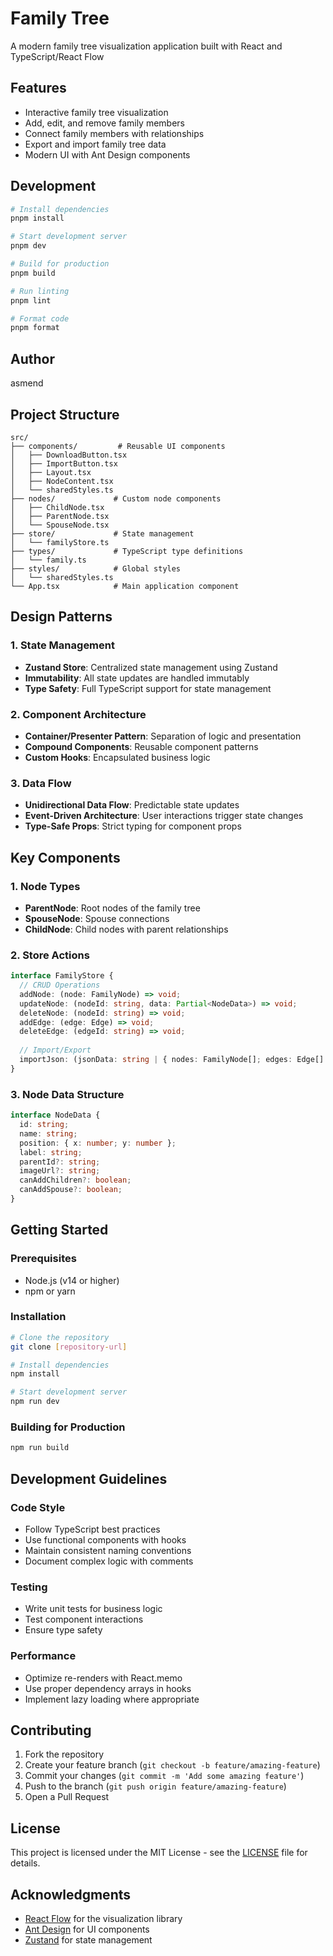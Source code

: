 # Family Tree

A modern family tree visualization application built with React and TypeScript/React Flow

## Features

- Interactive family tree visualization
- Add, edit, and remove family members
- Connect family members with relationships
- Export and import family tree data
- Modern UI with Ant Design components

## Development

```bash
# Install dependencies
pnpm install

# Start development server
pnpm dev

# Build for production
pnpm build

# Run linting
pnpm lint

# Format code
pnpm format
```

## Author

asmend

## Project Structure

```
src/
├── components/         # Reusable UI components
│   ├── DownloadButton.tsx
│   ├── ImportButton.tsx
│   ├── Layout.tsx
│   ├── NodeContent.tsx
│   └── sharedStyles.ts
├── nodes/             # Custom node components
│   ├── ChildNode.tsx
│   ├── ParentNode.tsx
│   └── SpouseNode.tsx
├── store/             # State management
│   └── familyStore.ts
├── types/             # TypeScript type definitions
│   └── family.ts
├── styles/            # Global styles
│   └── sharedStyles.ts
└── App.tsx            # Main application component
```

## Design Patterns

### 1. State Management
- **Zustand Store**: Centralized state management using Zustand
- **Immutability**: All state updates are handled immutably
- **Type Safety**: Full TypeScript support for state management

### 2. Component Architecture
- **Container/Presenter Pattern**: Separation of logic and presentation
- **Compound Components**: Reusable component patterns
- **Custom Hooks**: Encapsulated business logic

### 3. Data Flow
- **Unidirectional Data Flow**: Predictable state updates
- **Event-Driven Architecture**: User interactions trigger state changes
- **Type-Safe Props**: Strict typing for component props

## Key Components

### 1. Node Types
- **ParentNode**: Root nodes of the family tree
- **SpouseNode**: Spouse connections
- **ChildNode**: Child nodes with parent relationships

### 2. Store Actions
```typescript
interface FamilyStore {
  // CRUD Operations
  addNode: (node: FamilyNode) => void;
  updateNode: (nodeId: string, data: Partial<NodeData>) => void;
  deleteNode: (nodeId: string) => void;
  addEdge: (edge: Edge) => void;
  deleteEdge: (edgeId: string) => void;
  
  // Import/Export
  importJson: (jsonData: string | { nodes: FamilyNode[]; edges: Edge[] }) => void;
}
```

### 3. Node Data Structure
```typescript
interface NodeData {
  id: string;
  name: string;
  position: { x: number; y: number };
  label: string;
  parentId?: string;
  imageUrl?: string;
  canAddChildren?: boolean;
  canAddSpouse?: boolean;
}
```

## Getting Started

### Prerequisites
- Node.js (v14 or higher)
- npm or yarn

### Installation
```bash
# Clone the repository
git clone [repository-url]

# Install dependencies
npm install

# Start development server
npm run dev
```

### Building for Production
```bash
npm run build
```

## Development Guidelines

### Code Style
- Follow TypeScript best practices
- Use functional components with hooks
- Maintain consistent naming conventions
- Document complex logic with comments

### Testing
- Write unit tests for business logic
- Test component interactions
- Ensure type safety

### Performance
- Optimize re-renders with React.memo
- Use proper dependency arrays in hooks
- Implement lazy loading where appropriate

## Contributing

1. Fork the repository
2. Create your feature branch (`git checkout -b feature/amazing-feature`)
3. Commit your changes (`git commit -m 'Add some amazing feature'`)
4. Push to the branch (`git push origin feature/amazing-feature`)
5. Open a Pull Request

## License

This project is licensed under the MIT License - see the [LICENSE](LICENSE) file for details.

## Acknowledgments

- [React Flow](https://reactflow.dev/) for the visualization library
- [Ant Design](https://ant.design/) for UI components
- [Zustand](https://github.com/pmndrs/zustand) for state management
